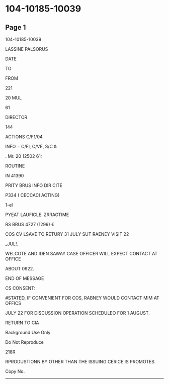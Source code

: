 # 104-10185-10039

## Page 1

104-10185-10039

LASSINE PALSORUS

DATE

TO

FROM

221

20 MUL

61

DIRECTOR

144

ACTIONS C/F1/04

INFO = C/Fl, C/VE, S/C &

. Mr. 20 12502 61:

ROUTINE

IN 41390

PRITY BRUS INFO DIR CITE

P334 ( CECCACI ACTING)

1-el

PYEAT LAUFICLE. ZRRAGTIME

RS BRUS 4727 (1299) €

COS CV LSAVE TO RETURY 31 JULY SUT RAENEY VISIT 22

_JUL!.

WELCOTE AND IDEN SAWAY CASE OFFICER WILL EXPECT CONTACT AT OFFICE

ABOUT 0922.

END OF MESSAGE

CS CONSENT:

#STATED, IF CONVENIENT FOR COS, RABNEY WOULD CONTACT MIM AT OFFICS

JULY 22 FOR DISCUSSION OPERATION SCHEDULEO FOR 1 AUGUST.

RETURN TO CIA

Background Use Only

Do Not Reproduce

218R

RPRODUSTIONN BY OTHER THAN THE ISSUING CERICE IS PROMOTES.

Copy No.

---

